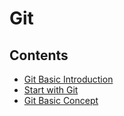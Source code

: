 # Git

## Contents

- [Git Basic Introduction](https://github.com/solarsdev/TIL/blob/master/Git/basic_intoduction.md)
- [Start with Git](https://github.com/solarsdev/TIL/blob/master/Git/start_with_git.md)
- [Git Basic Concept](https://github.com/solarsdev/TIL/blob/master/Git/git_basic_concept.md)
